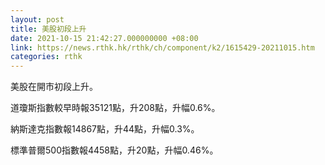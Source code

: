 ```yaml
---
layout: post
title: 美股初段上升
date: 2021-10-15 21:42:27.000000000 +08:00
link: https://news.rthk.hk/rthk/ch/component/k2/1615429-20211015.htm
categories: rthk
---
```


美股在開市初段上升。

道瓊斯指數較早時報35121點，升208點，升幅0.6%。

納斯達克指數報14867點，升44點，升幅0.3%。

標準普爾500指數報4458點，升20點，升幅0.46%。
